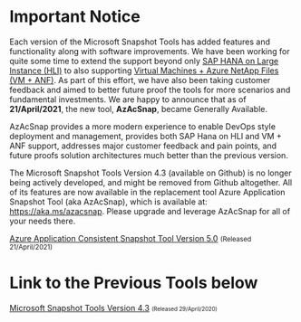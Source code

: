 # Important Notice

Each version of the Microsoft Snapshot Tools has added features and functionality along with software improvements.  We have been working for quite some time to extend the support beyond only [SAP HANA on Large Instance (HLI)](https://docs.microsoft.com/en-us/azure/virtual-machines/workloads/sap/hana-overview-architecture) to also supporting [Virtual Machines + Azure NetApp Files (VM + ANF)](https://docs.microsoft.com/en-us/azure/azure-netapp-files/azure-netapp-files-solution-architectures#sap-hana). As part of this effort, we have also been taking customer feedback and aimed to better future proof the tools for more scenarios and fundamental investments.  We are happy to announce that as of **21/April/2021**, the new tool, **AzAcSnap**, became Generally Available. 

AzAcSnap provides a more modern experience to enable DevOps style deployment and management, provides both SAP Hana on HLI and VM + ANF support, addresses major customer feedback and pain points, and future proofs solution architectures much better than the previous version.

The Microsoft Snapshot Tools Version 4.3 (available on Github) is no longer being actively developed, and might be removed from Github altogether. All of its features are now available in the replacement tool Azure Application Snapshot Tool (aka AzAcSnap), which is available at: https://aka.ms/azacsnap. Please upgrade and leverage AzAcSnap for all of your needs there.

[Azure Application Consistent Snapshot Tool Version 5.0](https://docs.microsoft.com/en-us/azure/azure-netapp-files/azacsnap-release-notes#azacsnap-v50-build-202104216349---ga-released-21-april-2021) <small>(Released 21/April/2021)</small>

# Link to the Previous Tools below

[Microsoft Snapshot Tools Version 4.3](https://github.com/Azure/hana-large-instances-self-service-scripts/tree/master/snapshot_tools_v4.3) <small></a><small>(Released 29/April/2020)</small>
